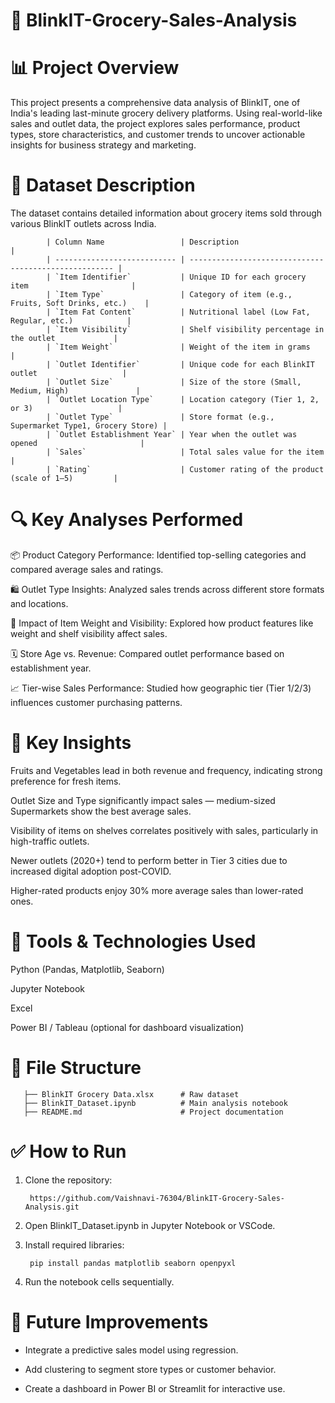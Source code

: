 # 🛒 BlinkIT-Grocery-Sales-Analysis

# 📊 Project Overview
This project presents a comprehensive data analysis of BlinkIT, one of India's leading last-minute grocery delivery platforms. 
Using real-world-like sales and outlet data, the project explores sales performance, product types, store characteristics, and 
customer trends to uncover actionable insights for business strategy and marketing.

# 📁 Dataset Description
The dataset contains detailed information about grocery items sold through various BlinkIT outlets across India.

            | Column Name                 | Description                                           |
            | --------------------------- | ----------------------------------------------------- |
            | `Item Identifier`           | Unique ID for each grocery item                       |
            | `Item Type`                 | Category of item (e.g., Fruits, Soft Drinks, etc.)    |
            | `Item Fat Content`          | Nutritional label (Low Fat, Regular, etc.)            |
            | `Item Visibility`           | Shelf visibility percentage in the outlet             |
            | `Item Weight`               | Weight of the item in grams                           |
            | `Outlet Identifier`         | Unique code for each BlinkIT outlet                   |
            | `Outlet Size`               | Size of the store (Small, Medium, High)               |
            | `Outlet Location Type`      | Location category (Tier 1, 2, or 3)                   |
            | `Outlet Type`               | Store format (e.g., Supermarket Type1, Grocery Store) |
            | `Outlet Establishment Year` | Year when the outlet was opened                       |
            | `Sales`                     | Total sales value for the item                        |
            | `Rating`                    | Customer rating of the product (scale of 1–5)         |
            

# 🔍 Key Analyses Performed
  📦 Product Category Performance: Identified top-selling categories and compared average sales and ratings.
  
  🛍️ Outlet Type Insights: Analyzed sales trends across different store formats and locations.
  
  🧊 Impact of Item Weight and Visibility: Explored how product features like weight and shelf visibility affect sales.
  
  🗓️ Store Age vs. Revenue: Compared outlet performance based on establishment year.
  
  📈 Tier-wise Sales Performance: Studied how geographic tier (Tier 1/2/3) influences customer purchasing patterns.


# 🧠 Key Insights
  Fruits and Vegetables lead in both revenue and frequency, indicating strong preference for fresh items.
  
  Outlet Size and Type significantly impact sales — medium-sized Supermarkets show the best average sales.
  
  Visibility of items on shelves correlates positively with sales, particularly in high-traffic outlets.
  
  Newer outlets (2020+) tend to perform better in Tier 3 cities due to increased digital adoption post-COVID.
  
  Higher-rated products enjoy 30% more average sales than lower-rated ones.

# 📌 Tools & Technologies Used
  Python (Pandas, Matplotlib, Seaborn)
  
  Jupyter Notebook
  
  Excel
  
  Power BI / Tableau (optional for dashboard visualization)

# 📂 File Structure

       ├── BlinkIT Grocery Data.xlsx      # Raw dataset
       ├── BlinkIT_Dataset.ipynb          # Main analysis notebook
       ├── README.md                      # Project documentation

# ✅ How to Run
  1. Clone the repository:

          https://github.com/Vaishnavi-76304/BlinkIT-Grocery-Sales-Analysis.git
         
  2. Open BlinkIT_Dataset.ipynb in Jupyter Notebook or VSCode.

  3. Install required libraries:

          pip install pandas matplotlib seaborn openpyxl

  4. Run the notebook cells sequentially.
 
# 📌 Future Improvements
   * Integrate a predictive sales model using regression.

   * Add clustering to segment store types or customer behavior.

   * Create a dashboard in Power BI or Streamlit for interactive use.

